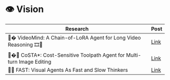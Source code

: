 # 👁️ Vision

| Research | Post |
|----------|-----------|
| 🤖�️ VideoMind: A Chain-of-LoRA Agent for Long Video Reasoning 🎞️🤖 | [Link](https://www.linkedin.com/posts/mahmoudrabie2004_forabraiabrscientists-forabraiabrresearchers-activity-7341903892609191938-D-B1) |
| 🤖�🎨 CoSTA*: Cost-Sensitive Toolpath Agent for Multi-turn Image Editing | [Link](https://www.linkedin.com/posts/mahmoudrabie2004_forabraiabrscientists-forabraiabrresearchers-activity-7306689384878108672--HVn) |
| 🤖🧠 FAST: Visual Agents As Fast and Slow Thinkers | [Link](https://www.linkedin.com/posts/mahmoudrabie2004_forabraiabrscientists-forabraiabrresearchers-activity-7302855371558207488-4GxE) |
